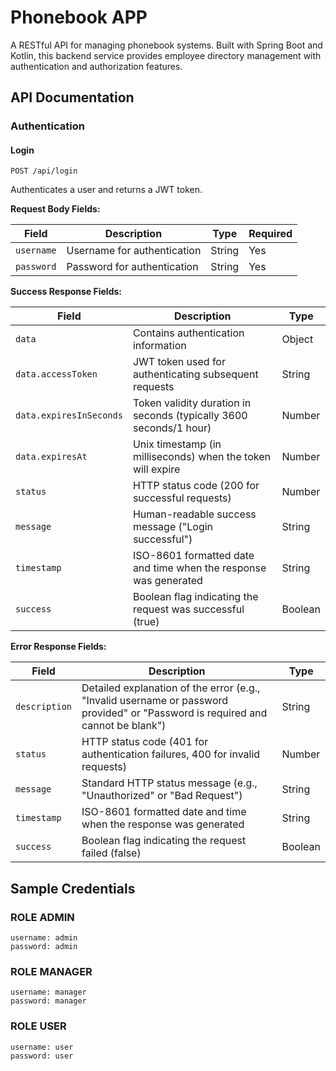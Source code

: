 # Phonebook APP

A RESTful API for managing phonebook systems. Built with Spring Boot and Kotlin, this backend service provides employee directory management with authentication and authorization features.

## API Documentation

### Authentication

#### Login

```
POST /api/login
```

Authenticates a user and returns a JWT token.

**Request Body Fields:**

| Field      | Description                 | Type   | Required |
|------------|-----------------------------|--------|----------|
| `username` | Username for authentication | String | Yes      |
| `password` | Password for authentication | String | Yes      |

**Success Response Fields:**

| Field                   | Description                                                        | Type    |
|-------------------------|--------------------------------------------------------------------|---------|
| `data`                  | Contains authentication information                                | Object  |
| `data.accessToken`      | JWT token used for authenticating subsequent requests              | String  |
| `data.expiresInSeconds` | Token validity duration in seconds (typically 3600 seconds/1 hour) | Number  |
| `data.expiresAt`        | Unix timestamp (in milliseconds) when the token will expire        | Number  |
| `status`                | HTTP status code (200 for successful requests)                     | Number  |
| `message`               | Human-readable success message ("Login successful")                | String  |
| `timestamp`             | ISO-8601 formatted date and time when the response was generated   | String  |
| `success`               | Boolean flag indicating the request was successful (true)          | Boolean |

**Error Response Fields:**

| Field         | Description                                                                                                                     | Type    |
|---------------|---------------------------------------------------------------------------------------------------------------------------------|---------|
| `description` | Detailed explanation of the error (e.g., "Invalid username or password provided" or "Password is required and cannot be blank") | String  |
| `status`      | HTTP status code (401 for authentication failures, 400 for invalid requests)                                                    | Number  |
| `message`     | Standard HTTP status message (e.g., "Unauthorized" or "Bad Request")                                                            | String  |
| `timestamp`   | ISO-8601 formatted date and time when the response was generated                                                                | String  |
| `success`     | Boolean flag indicating the request failed (false)                                                                              | Boolean |

## Sample Credentials

### ROLE ADMIN

```
username: admin
password: admin
```

### ROLE MANAGER

```
username: manager
password: manager
```

### ROLE USER

```
username: user
password: user
```
